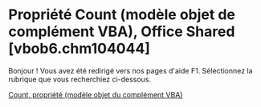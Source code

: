 
# Propriété Count (modèle objet de complément VBA), Office Shared [vbob6.chm104044]

Bonjour ! Vous avez été redirigé vers nos pages d'aide F1. Sélectionnez la rubrique que vous recherchiez ci-dessous.

[Count, propriété (modèle objet du complément VBA)](http://msdn.microsoft.com/library/670ad3a8-bc71-e970-57cd-ba5eddd22dec%28Office.15%29.aspx)
